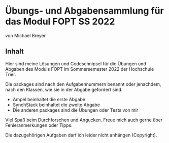 # Übungs- und Abgabensammlung für das Modul FOPT SS 2022

von Michael Breyer

## Inhalt
Hier sind meine Lösungen und Codeschnipsel für die
Übungen und Abgaben des Moduls FOPT im Sommersemester
2022 der Hochschule Trier.

Die packages sind nach den Aufgabennummern benannt oder
jenachdem, nach den Klassen, wie sie in der Abgabe gefordert
sind.

- Ampel beinhaltet die erste Abgabe
- SynchStack beinhaltet die zweite Abgabe
- Die anderen packages sind die Übungen oder Tests von mir

Viel Spaß beim Durchforschen und Angucken. Freue mich
auch gerne über Fehleranmerkungen oder Tipps.

Die dazugehörigen Aufgaben darf ich
leider nicht anhängen (Copyright).